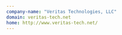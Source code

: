 ```yaml
---
company-name: "Veritas Technologies, LLC"
domain: veritas-tech.net
home: http://www.veritas-tech.net/
---
```




